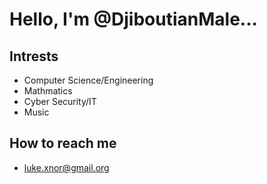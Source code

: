 # Hello, I'm @DjiboutianMale...
## Intrests
- Computer Science/Engineering
- Mathmatics
- Cyber Security/IT
- Music
## How to reach me
- luke.xnor@gmail.org
